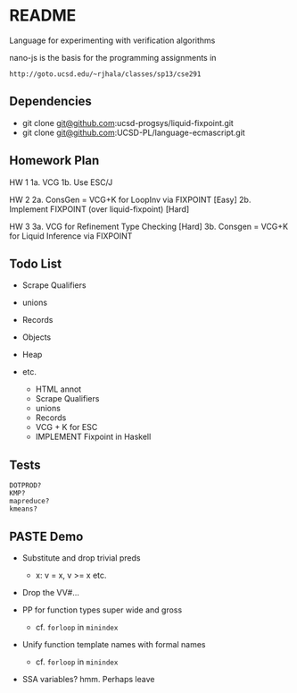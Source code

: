 README
=======

Language for experimenting with verification algorithms

nano-js is the basis for the programming assignments in 

    http://goto.ucsd.edu/~rjhala/classes/sp13/cse291

Dependencies
------------

* git clone git@github.com:ucsd-progsys/liquid-fixpoint.git 
* git clone git@github.com:UCSD-PL/language-ecmascript.git

Homework Plan
-------------

HW 1
1a. VCG 
1b. Use ESC/J

HW 2
2a. ConsGen = VCG+K for LoopInv via FIXPOINT    [Easy]
2b. Implement FIXPOINT (over liquid-fixpoint)   [Hard]

HW 3
3a. VCG for Refinement Type Checking            [Hard]
3b. Consgen = VCG+K for Liquid Inference via FIXPOINT

Todo List
---------

- Scrape Qualifiers
- unions
- Records
- Objects
- Heap
- etc.

    + HTML annot
    - Scrape Qualifiers
    - unions
    - Records
    - VCG + K for ESC
    - IMPLEMENT Fixpoint in Haskell


Tests
-----

    DOTPROD?
    KMP?
    mapreduce?
    kmeans?

PASTE Demo
----------

+ Substitute and drop trivial preds
    * x: v = x, v >= x  etc.

+ Drop the VV#...

+ PP for function types super wide and gross
    * cf. `forloop` in `minindex`

+ Unify function template names with formal names
    * cf. `forloop` in `minindex`

+ SSA variables? hmm. Perhaps leave
